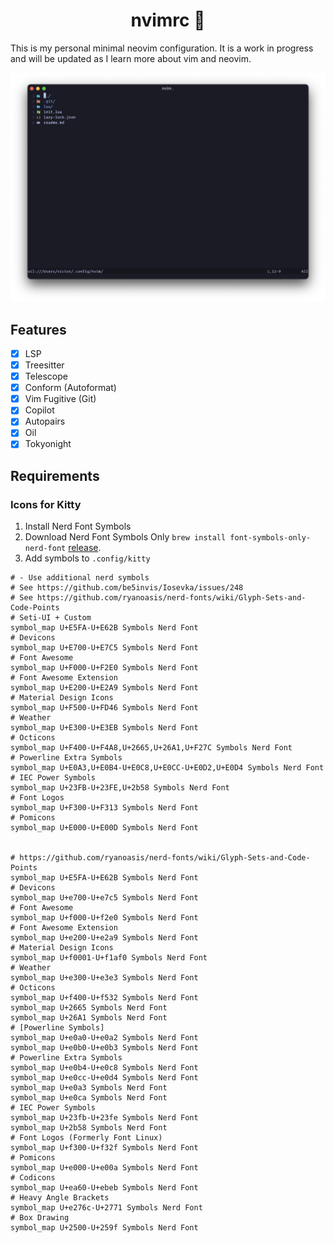 <h1 align="center"><b>nvimrc 🌱</b></h1>

This is my personal minimal neovim configuration. It is a work in progress and will be updated as I learn more about vim and neovim.

![nvim](preview.png)

## Features

- [x] LSP
- [x] Treesitter
- [x] Telescope
- [x] Conform (Autoformat)
- [x] Vim Fugitive (Git)
- [x] Copilot
- [x] Autopairs
- [x] Oil
- [x] Tokyonight 

## Requirements

### Icons for Kitty

1. Install Nerd Font Symbols
2. Download Nerd Font Symbols Only `brew install font-symbols-only-nerd-font` [release](https://github.com/ryanoasis/nerd-fonts/releases).
3. Add symbols to `.config/kitty`

```
# - Use additional nerd symbols
# See https://github.com/be5invis/Iosevka/issues/248
# See https://github.com/ryanoasis/nerd-fonts/wiki/Glyph-Sets-and-Code-Points
# Seti-UI + Custom
symbol_map U+E5FA-U+E62B Symbols Nerd Font
# Devicons
symbol_map U+E700-U+E7C5 Symbols Nerd Font
# Font Awesome
symbol_map U+F000-U+F2E0 Symbols Nerd Font
# Font Awesome Extension
symbol_map U+E200-U+E2A9 Symbols Nerd Font
# Material Design Icons
symbol_map U+F500-U+FD46 Symbols Nerd Font
# Weather
symbol_map U+E300-U+E3EB Symbols Nerd Font
# Octicons
symbol_map U+F400-U+F4A8,U+2665,U+26A1,U+F27C Symbols Nerd Font
# Powerline Extra Symbols
symbol_map U+E0A3,U+E0B4-U+E0C8,U+E0CC-U+E0D2,U+E0D4 Symbols Nerd Font
# IEC Power Symbols
symbol_map U+23FB-U+23FE,U+2b58 Symbols Nerd Font
# Font Logos
symbol_map U+F300-U+F313 Symbols Nerd Font
# Pomicons
symbol_map U+E000-U+E00D Symbols Nerd Font


# https://github.com/ryanoasis/nerd-fonts/wiki/Glyph-Sets-and-Code-Points
symbol_map U+E5FA-U+E62B Symbols Nerd Font
# Devicons
symbol_map U+e700-U+e7c5 Symbols Nerd Font
# Font Awesome
symbol_map U+f000-U+f2e0 Symbols Nerd Font
# Font Awesome Extension
symbol_map U+e200-U+e2a9 Symbols Nerd Font
# Material Design Icons
symbol_map U+f0001-U+f1af0 Symbols Nerd Font
# Weather
symbol_map U+e300-U+e3e3 Symbols Nerd Font
# Octicons
symbol_map U+f400-U+f532 Symbols Nerd Font
symbol_map U+2665 Symbols Nerd Font
symbol_map U+26A1 Symbols Nerd Font
# [Powerline Symbols]
symbol_map U+e0a0-U+e0a2 Symbols Nerd Font
symbol_map U+e0b0-U+e0b3 Symbols Nerd Font
# Powerline Extra Symbols
symbol_map U+e0b4-U+e0c8 Symbols Nerd Font
symbol_map U+e0cc-U+e0d4 Symbols Nerd Font
symbol_map U+e0a3 Symbols Nerd Font
symbol_map U+e0ca Symbols Nerd Font
# IEC Power Symbols
symbol_map U+23fb-U+23fe Symbols Nerd Font
symbol_map U+2b58 Symbols Nerd Font
# Font Logos (Formerly Font Linux)
symbol_map U+f300-U+f32f Symbols Nerd Font
# Pomicons
symbol_map U+e000-U+e00a Symbols Nerd Font
# Codicons
symbol_map U+ea60-U+ebeb Symbols Nerd Font
# Heavy Angle Brackets
symbol_map U+e276c-U+2771 Symbols Nerd Font
# Box Drawing
symbol_map U+2500-U+259f Symbols Nerd Font
```

